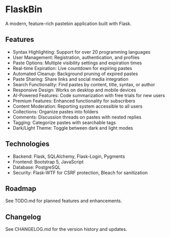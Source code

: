 # FlaskBin

A modern, feature-rich pastebin application built with Flask.

## Features

- Syntax Highlighting: Support for over 20 programming languages
- User Management: Registration, authentication, and profiles
- Paste Options: Multiple visibility settings and expiration times
- Real-time Expiration: Live countdown for expiring pastes
- Automated Cleanup: Background pruning of expired pastes
- Paste Sharing: Share links and social media integration
- Search Functionality: Find pastes by content, title, syntax, or author
- Responsive Design: Works on desktop and mobile devices
- AI-Powered Features: Code summarization with free trials for new users
- Premium Features: Enhanced functionality for subscribers
- Content Moderation: Reporting system accessible to all users
- Collections: Organize pastes into folders
- Comments: Discussion threads on pastes with nested replies
- Tagging: Categorize pastes with searchable tags
- Dark/Light Theme: Toggle between dark and light modes

## Technologies

- Backend: Flask, SQLAlchemy, Flask-Login, Pygments
- Frontend: Bootstrap 5, JavaScript
- Database: PostgreSQL
- Security: Flask-WTF for CSRF protection, Bleach for sanitization

## Roadmap

See TODO.md for planned features and enhancements.

## Changelog

See CHANGELOG.md for the version history and updates.

